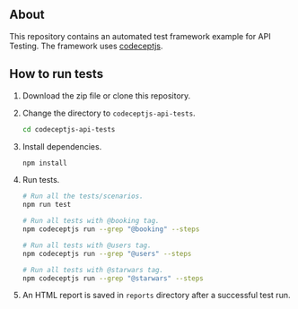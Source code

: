 ## About

This repository contains an automated test framework example for API Testing. The framework uses [codeceptjs](https://codecept.io/).

## How to run tests

1. Download the zip file or clone this repository.
2. Change the directory to `codeceptjs-api-tests`.

   ```sh
   cd codeceptjs-api-tests
   ```

3. Install dependencies.

   ```sh
   npm install
   ```

4. Run tests.

   ```sh
   # Run all the tests/scenarios.
   npm run test

   # Run all tests with @booking tag.
   npm codeceptjs run --grep "@booking" --steps

   # Run all tests with @users tag.
   npm codeceptjs run --grep "@users" --steps

   # Run all tests with @starwars tag.
   npm codeceptjs run --grep "@starwars" --steps
   ```

7. An HTML report is saved in `reports` directory after a successful test run.
